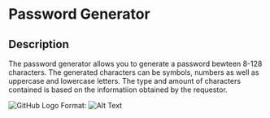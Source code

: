# Password Generator

## Description
The password generator allows you to generate a password bewteen 8-128 characters. The generated characters can be symbols, numbers as well as uppercase and lowercase letters. The type and amount of characters contained is based on the informatiion obtained by the requestor. 

![GitHub Logo](password-generato-screenshot.PNG)
Format: ![Alt Text](url)